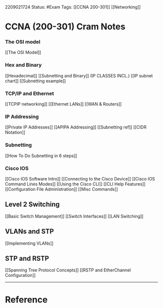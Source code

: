 2209021724
	Status: #Exam
		Tags: [[CCNA 200-301]] [[Networking]]

# CCNA (200-301) Cram Notes
### The OSI model
[[The OSI Model]]

### Hex and Binary
[[Hexadecimal]]
[[Subnetting and Binary]] (IP CLASSES INCL.)
[[IP subnet chart]]
[[Subnetting example]]

### TCP/IP and Ethernet
[[TCPIP networking]]
[[Ethernet LANs]]
[[WAN & Routers]]

### IP Addressing 
[[Private IP Addresses]]
[[APIPA Addressing]]
[[Subnetting ref]]
[[CIDR Notation]]

### Subnetting
[[How To Do Subnetting in 6 steps]]

### Cisco IOS 
[[Cisco IOS Software Intro]]
[[Connecting to the Cisco Device]]
[[Cisco IOS Command Lines Modes]]
[[Using the Cisco CLI]]
[[CLI Help Features]]
[[Configuration File Administration]]
[[Misc Commands]] 

## Level 2 Switching
[[Basic Switch Management]]
[[Switch Interfaces]]
[[LAN Switching]]




## VLANs and STP
[[Implementing VLANs]]


## STP and RSTP
[[Spanning Tree Protocol Concepts]]
[[RSTP and EtherChannel Configuration]]

---
# Reference
